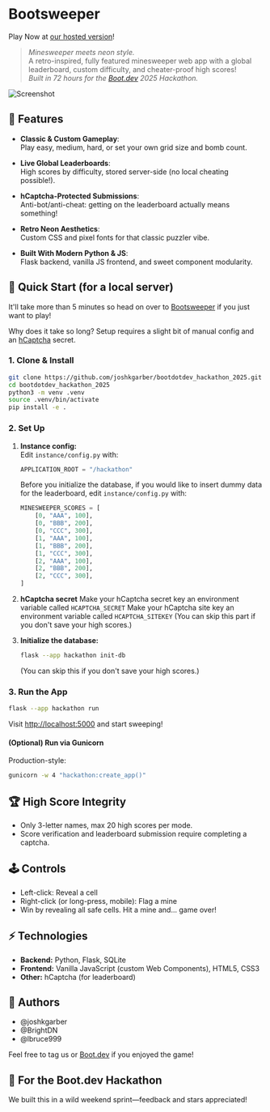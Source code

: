 # Bootsweeper

Play Now at [our hosted version](https://jkgarber.com/hackathon)!

> _Minesweeper meets neon style._  
> A retro-inspired, fully featured minesweeper web app with a global leaderboard, custom difficulty, and cheater-proof high scores!  
> _Built in 72 hours for the [Boot.dev](https://boot.dev/) 2025 Hackathon._  

![Screenshot](https://jkgarber.com/hackathon/static/screenshot.png)

## 🚀 Features

- **Classic & Custom Gameplay**:  
  Play easy, medium, hard, or set your own grid size and bomb count.

- **Live Global Leaderboards**:  
  High scores by difficulty, stored server-side (no local cheating possible!).

- **hCaptcha-Protected Submissions**:  
  Anti-bot/anti-cheat: getting on the leaderboard actually means something!

- **Retro Neon Aesthetics**:  
  Custom CSS and pixel fonts for that classic puzzler vibe.

- **Built With Modern Python & JS**:  
  Flask backend, vanilla JS frontend, and sweet component modularity.

## 🏁 Quick Start (for a local server)

It'll take more than 5 minutes so head on over to [Bootsweeper](https://jkgarber.com/hackathon) if you just want to play!

Why does it take so long? Setup requires a slight bit of manual config and an [hCaptcha](https://www.hcaptcha.com/) secret.

### 1. Clone & Install

```bash
git clone https://github.com/joshkgarber/bootdotdev_hackathon_2025.git
cd bootdotdev_hackathon_2025
python3 -m venv .venv
source .venv/bin/activate
pip install -e .
```

### 2. Set Up

1. **Instance config:**  
   Edit `instance/config.py` with:
   ```python
   APPLICATION_ROOT = "/hackathon"
   ```
   Before you initialize the database, if you would like to insert dummy data for the leaderboard, edit `instance/config.py` with:
   ```python
   MINESWEEPER_SCORES = [
       [0, "AAA", 100],
       [0, "BBB", 200],
       [0, "CCC", 300],
       [1, "AAA", 100],
       [1, "BBB", 200],
       [1, "CCC", 300],
       [2, "AAA", 100],
       [2, "BBB", 200],
       [2, "CCC", 300],
   ]
   ```

2. **hCaptcha secret**
   Make your hCaptcha secret key an environment variable called `HCAPTCHA_SECRET`
   Make your hCaptcha site key an environment variable called `HCAPTCHA_SITEKEY`
   (You can skip this part if you don't save your high scores.)

3. **Initialize the database:**
   ```bash
   flask --app hackathon init-db
   ```
   (You can skip this if you don't save your high scores.)

### 3. Run the App

```bash
flask --app hackathon run
```
Visit [http://localhost:5000](http://localhost:5000) and start sweeping!

#### (Optional) Run via Gunicorn
Production-style:
```bash
gunicorn -w 4 "hackathon:create_app()"
```

## 🏆 High Score Integrity

- Only 3-letter names, max 20 high scores per mode.
- Score verification and leaderboard submission require completing a captcha.

## 🕹️ Controls

- Left-click: Reveal a cell
- Right-click (or long-press, mobile): Flag a mine
- Win by revealing all safe cells. Hit a mine and... game over!

## ⚡ Technologies

- **Backend:** Python, Flask, SQLite
- **Frontend:** Vanilla JavaScript (custom Web Components), HTML5, CSS3
- **Other:** hCaptcha (for leaderboard)

## 👥 Authors

- @joshkgarber
- @BrightDN
- @lbruce999

Feel free to tag us or [Boot.dev](https://twitter.com/bootdotdev) if you enjoyed the game!

## 🎉 For the Boot.dev Hackathon

We built this in a wild weekend sprint—feedback and stars appreciated!  
